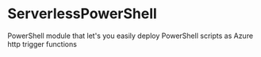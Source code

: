 # ServerlessPowerShell
PowerShell module that let's you easily deploy PowerShell scripts as Azure http trigger functions
